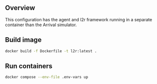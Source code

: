## Overview

This configuration has the agent and l2r framework running in a separate container
than the Arrival simulator.

## Build image

```bash
docker build -f Dockerfile -t l2r:latest .
```

## Run containers

```bash
docker compose --env-file .env-vars up
```
